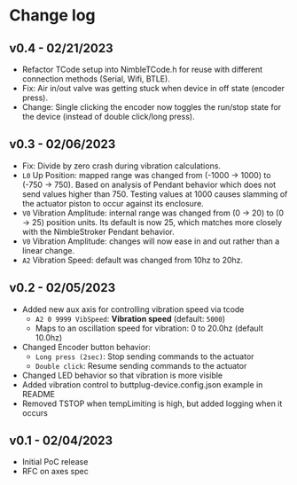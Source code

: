 # Change log

## v0.4 - 02/21/2023
- Refactor TCode setup into NimbleTCode.h for reuse with different connection methods (Serial, Wifi, BTLE).
- Fix: Air in/out valve was getting stuck when device in off state (encoder press).
- Change: Single clicking the encoder now toggles the run/stop state for the device (instead of double click/long press).

## v0.3 - 02/06/2023
- Fix: Divide by zero crash during vibration calculations.
- `L0` Up Position: mapped range was changed from (-1000 -> 1000) to (-750 -> 750). Based on analysis of Pendant behavior which does not send values higher than 750. Testing values at 1000 causes slamming of the actuator piston to occur against its enclosure.
- `V0` Vibration Amplitude: internal range was changed from (0 -> 20) to (0 -> 25) position units. Its default is now 25, which matches more closely with the NimbleStroker Pendant behavior.
- `V0` Vibration Amplitude: changes will now ease in and out rather than a linear change.
- `A2` Vibration Speed: default was changed from 10hz to 20hz.

## v0.2 - 02/05/2023
- Added new aux axis for controlling vibration speed via tcode
  - `A2 0 9999 VibSpeed`: **Vibration speed** (default: `5000`)
  - Maps to an oscillation speed for vibration: 0 to 20.0hz (default 10.0hz)
- Changed Encoder button behavior:
  - `Long press (2sec)`: Stop sending commands to the actuator
  - `Double click`: Resume sending commands to the actuator
- Changed LED behavior so that vibration is more visible
- Added vibration control to buttplug-device.config.json example in README
- Removed TSTOP when tempLimiting is high, but added logging when it occurs

## v0.1 - 02/04/2023
- Initial PoC release
- RFC on axes spec

